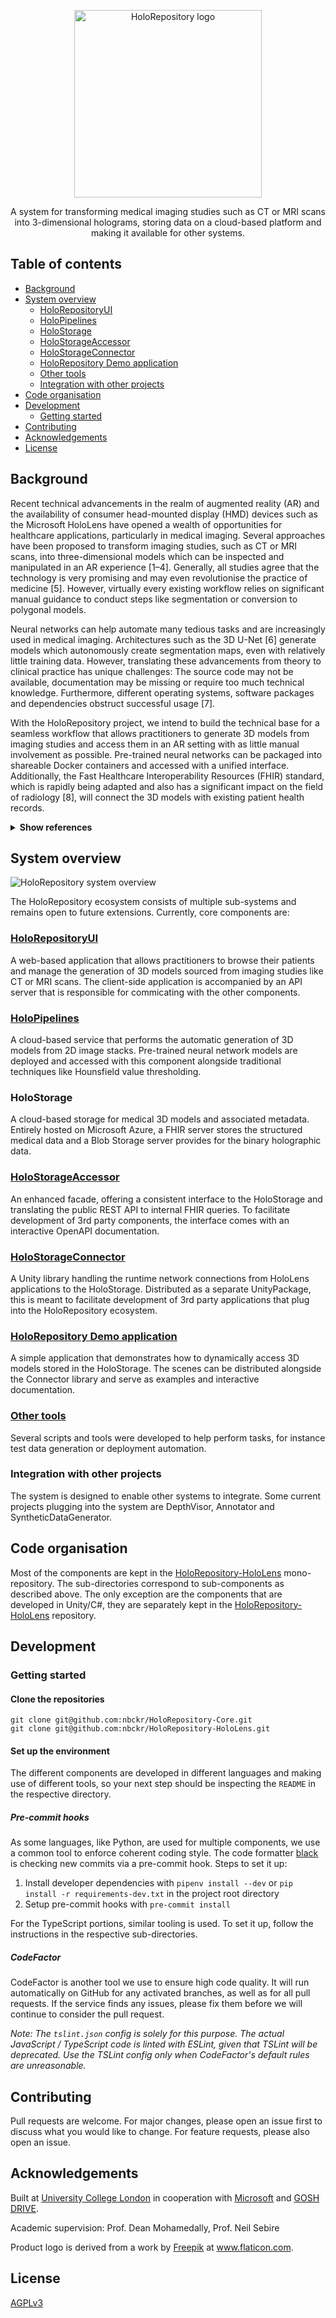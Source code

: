 <p align="center">
  <img width="300" alt="HoloRepository logo" src="https://user-images.githubusercontent.com/11090412/62009421-f491a400-b156-11e9-98ca-408dc2fab7e8.png">
 <p align="center">
   A system for transforming medical imaging studies such as CT or MRI scans into 3-dimensional holograms, storing data on a cloud-based platform and making it available for other systems.
 </p>
</p>


## Table of contents
* [Background](#background)
* [System overview](#system-overview)
  * [HoloRepositoryUI](#holorepositoryui)
  * [HoloPipelines](#holopipelines)
  * [HoloStorage](#holostorage)
  * [HoloStorageAccessor](#holostorageaccessor)
  * [HoloStorageConnector](#holostorageconnector)
  * [HoloRepository Demo application](#holorepository-demo-application)
  * [Other tools](#other-tools)
  * [Integration with other projects](#integration-with-other-projects)
* [Code organisation](#code-organisation)
* [Development](#development)
  * [Getting started](#getting-started)
* [Contributing](#contributing)
* [Acknowledgements](#acknowledgements)
* [License](#license)


## Background
Recent technical advancements in the realm of augmented reality (AR) and the availability of consumer head-mounted display (HMD) devices such as the Microsoft HoloLens have opened a wealth of opportunities for healthcare applications, particularly in medical imaging. Several approaches have been proposed to transform imaging studies, such as CT or MRI scans, into three-dimensional models which can be inspected and manipulated in an AR experience [1–4]. Generally, all studies agree that the technology is very promising and may even revolutionise the practice of medicine [5]. However, virtually every existing workflow relies on significant manual guidance to conduct steps like segmentation or conversion to polygonal models.

Neural networks can help automate many tedious tasks and are increasingly used in medical imaging. Architectures such as the 3D U-Net [6] generate models which autonomously create segmentation maps, even with relatively little training data. However, translating these advancements from theory to clinical practice has unique challenges: The source code may not be available, documentation may be missing or require too much technical knowledge. Furthermore, different operating systems, software packages and dependencies obstruct successful usage [7].

With the HoloRepository project, we intend to build the technical base for a seamless workflow that allows practitioners to generate 3D models from imaging studies and access them in an AR setting with as little manual involvement as possible. Pre-trained neural networks can be packaged into shareable Docker containers and accessed with a unified interface. Additionally, the Fast Healthcare Interoperability Resources (FHIR) standard, which is rapidly being adapted and also has a significant impact on the field of radiology [8], will connect the 3D models with existing patient health records. 

<details>
  <summary><b>Show references</b></summary>
  
>  * [1]	Smith CM. Medical Imaging in Mixed Reality: A holographics software pipeline. University College London, 2018.
>  * [2]	Pratt P, Ives M, Lawton G, Simmons J, Radev N, Spyropoulou L, et al. Through the HoloLensTM looking glass: augmented reality for extremity reconstruction surgery using 3D vascular models with perforating vessels. Eur Radiol Exp 2018;2:2. doi:10.1186/s41747-017-0033-2.
>  * [3]	Affolter R, Eggert S, Sieberth T, Thali M, Ebert LC. Applying augmented reality during a forensic autopsy—Microsoft HoloLens as a DICOM viewer. Journal of Forensic Radiology and Imaging 2019;16:5–8. doi:10.1016/j.jofri.2018.11.003.
>  * [4]	Page M. Visualitation of Complex Medical Data Using Next-Generation Holographic Techniques 2017.
>  * [5]	Beydoun A, Gupta V, Siegel E. DICOM to 3D Holograms: Use Case for Augmented Reality in Diagnostic and Interventional Radiology. SIIM Scientific Session Posters and Demonstrations 2017:4.
>  * [6]	Çiçek Ö, Abdulkadir A, Lienkamp SS, Brox T, Ronneberger O. 3D U-Net: Learning Dense Volumetric Segmentation from Sparse Annotation. ArXiv:160606650 [Cs] 2016.
>  * [7]	Beers A, Brown J, Chang K, Hoebel K, Gerstner E, Rosen B, et al. DeepNeuro: an open-source deep learning toolbox for neuroimaging. ArXiv:180804589 [Cs] 2018.
>  * [8]	Kamel PI, Nagy PG. Patient-Centered Radiology with FHIR: an Introduction to the Use of FHIR to Offer Radiology a Clinically Integrated Platform. J Digit Imaging 2018;31:327–33. doi:10.1007/s10278-018-0087-6.
</details>


## System overview
![HoloRepository system overview](https://user-images.githubusercontent.com/11090412/62009929-4852bc00-b15c-11e9-9e2a-6d7f667a286e.png)

The HoloRepository ecosystem consists of multiple sub-systems and remains open to future extensions. Currently, core components are:


### [HoloRepositoryUI](https://github.com/nbckr/HoloRepository-Core/tree/master/HoloRepositoryUI)
A web-based application that allows practitioners to browse their patients and manage the generation of 3D models sourced from imaging studies like CT or MRI scans. The client-side application is accompanied by an API server that is responsible for commicating with the other components.


### [HoloPipelines](https://github.com/nbckr/HoloRepository-Core/tree/master/HoloPipelines)
A cloud-based service that performs the automatic generation of 3D models from 2D image stacks. Pre-trained neural network models are deployed and accessed with this component alongside traditional techniques like Hounsfield value thresholding.


### HoloStorage
A cloud-based storage for medical 3D models and associated metadata. Entirely hosted on Microsoft Azure, a FHIR server stores the structured medical data and a Blob Storage server provides for the binary holographic data.


### [HoloStorageAccessor](https://github.com/nbckr/HoloRepository-Core/tree/master/HoloStorageAccessor)
An enhanced facade, offering a consistent interface to the HoloStorage and translating the public REST API to internal FHIR queries. To facilitate development of 3rd party components, the interface comes with an interactive OpenAPI documentation.


### [HoloStorageConnector](https://github.com/nbckr/HoloRepository-HoloLens/tree/master/HoloStorageConnector)
A Unity library handling the runtime network connections from HoloLens applications to the HoloStorage. Distributed as a separate UnityPackage, this is meant to facilitate development of 3rd party applications that plug into the HoloRepository ecosystem.


### [HoloRepository Demo application](https://github.com/nbckr/HoloRepository-HoloLens/tree/master/HoloRepositoryDemoApplication)
A simple application that demonstrates how to dynamically access 3D models stored in the HoloStorage. The scenes can be distributed alongside the Connector library and serve as examples and interactive documentation.


### [Other tools](https://github.com/nbckr/HoloRepository-Core/tree/master/Misc)
Several scripts and tools were developed to help perform tasks, for instance test data generation or deployment automation.


### Integration with other projects
The system is designed to enable other systems to integrate. Some current projects plugging into the system are DepthVisor, Annotator and SyntheticDataGenerator.


## Code organisation
Most of the components are kept in the [HoloRepository-HoloLens](https://github.com/nbckr/HoloRepository-HoloLens) mono-repository. The sub-directories correspond to sub-components as described above. The only exception are the components that are developed in Unity/C#, they are separately kept in the [HoloRepository-HoloLens](https://github.com/nbckr/HoloRepository-HoloLens) repository.


## Development


### Getting started


#### Clone the repositories
```shell
git clone git@github.com:nbckr/HoloRepository-Core.git
git clone git@github.com:nbckr/HoloRepository-HoloLens.git

```


#### Set up the environment
The different components are developed in different languages and making use of different tools, so your next step should be inspecting the `README` in the respective directory.


##### Pre-commit hooks
As some languages, like Python, are used for multiple components, we use a common tool to enforce coherent coding style. The code formatter [black](https://github.com/psf/black) is checking new commits via a pre-commit hook. Steps to set it up:

1. Install developer dependencies with `pipenv install --dev` or `pip install -r requirements-dev.txt` in the project root directory
2. Setup pre-commit hooks with `pre-commit install`

For the TypeScript portions, similar tooling is used. To set it up, follow the instructions in the respective sub-directories.


##### CodeFactor
CodeFactor is another tool we use to ensure high code quality. It will run automatically on GitHub for any activated branches, as well as for all pull requests. If the service finds any issues, please fix them before we will continue to consider the pull request.

_Note: The `tslint.json` config is solely for this purpose. The actual JavaScript / TypeScript code is linted with ESLint, given that TSLint will be deprecated. Use the TSLint config only when CodeFactor's default rules are unreasonable._


## Contributing
Pull requests are welcome. For major changes, please open an issue first to discuss what you would like to change. For feature requests, please also open an issue.


## Acknowledgements
Built at [University College London](https://www.ucl.ac.uk/) in cooperation with [Microsoft](https://www.microsoft.com/en-gb) and [GOSH DRIVE](https://www.goshdrive.com/).

Academic supervision: Prof. Dean Mohamedally, Prof. Neil Sebire

Product logo is derived from a work by <a href="https://www.freepik.com/">Freepik</a> at <a href="https://www.flaticon.com/">www.flaticon.com</a>.


## License
[AGPLv3](https://choosealicense.com/licenses/agpl-3.0/)
